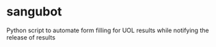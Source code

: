 # sangubot
Python script to automate form filling for UOL results while notifying the release of results
